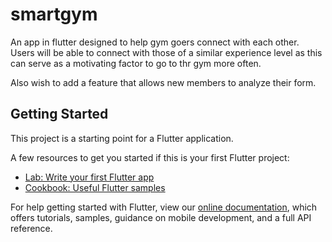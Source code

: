 # smartgym

An app in flutter designed to help gym goers connect with each other. Users will be able to connect with those of a similar experience level as this can serve as a motivating factor to go to thr gym more often.

Also wish to add a feature that allows new members to analyze their form.

## Getting Started

This project is a starting point for a Flutter application.

A few resources to get you started if this is your first Flutter project:

- [Lab: Write your first Flutter app](https://flutter.dev/docs/get-started/codelab)
- [Cookbook: Useful Flutter samples](https://flutter.dev/docs/cookbook)

For help getting started with Flutter, view our
[online documentation](https://flutter.dev/docs), which offers tutorials,
samples, guidance on mobile development, and a full API reference.
